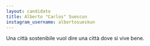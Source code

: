 ```yaml
---
layout: candidato
title: Alberto "Carlos" Suescun 
instagram_username: albertosueskun
---
```

Una città sostenibile vuol dire una città dove si vive bene.